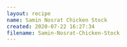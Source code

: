 ```yaml
---
layout: recipe
name: Samin Nosrat Chicken Stock
created: 2020-07-22 16:27:34
filename: Samin-Nosrat-Chicken-Stock
---
```

